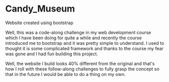 # Candy_Museum
Website created using bootstrap 

Well, this was a code-along challenge in my web development course which I have been doing for quite a while and recently the course introduced me to bootstrap and it was pretty simple to understand.
I used to thought it is some complicated framework and thanks to the course my fear was gone and I had fun building this project.

Well, the website I build looks 40% different from the original and that's how I roll with these follow-along challenges to fully grasp the concept so that in the future I would be able to do a thing on my own.
